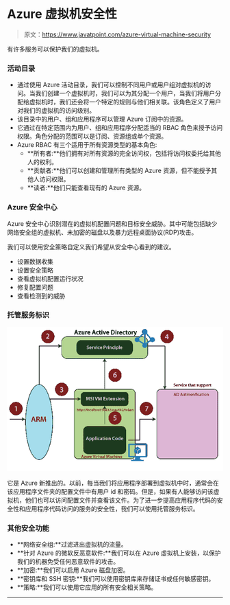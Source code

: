 # Azure 虚拟机安全性

> 原文：<https://www.javatpoint.com/azure-virtual-machine-security>

有许多服务可以保护我们的虚拟机。

### 活动目录

*   通过使用 Azure 活动目录，我们可以控制不同用户或用户组对虚拟机的访问。当我们创建一个虚拟机时，我们可以为其分配一个用户，当我们将用户分配给虚拟机时，我们还会将一个特定的规则与他们相关联。该角色定义了用户对我们的虚拟机的访问级别。
*   该目录中的用户、组和应用程序可以管理 Azure 订阅中的资源。
*   它通过在特定范围内为用户、组和应用程序分配适当的 RBAC 角色来授予访问权限。角色分配的范围可以是订阅、资源组或单个资源。
*   Azure RBAC 有三个适用于所有资源类型的基本角色:
    *   **所有者:**他们拥有对所有资源的完全访问权，包括将访问权委托给其他人的权利。
    *   **贡献者:**他们可以创建和管理所有类型的 Azure 资源，但不能授予其他人访问权限。
    *   **读者:**他们只能查看现有的 Azure 资源。

### Azure 安全中心

Azure 安全中心识别潜在的虚拟机配置问题和目标安全威胁。其中可能包括缺少网络安全组的虚拟机、未加密的磁盘以及暴力远程桌面协议(RDP)攻击。

我们可以使用安全策略自定义我们希望从安全中心看到的建议。

*   设置数据收集
*   设置安全策略
*   查看虚拟机配置运行状况
*   修复配置问题
*   查看检测到的威胁

### 托管服务标识

![Azure Virtual Machine Security](img/a6a1b9a785b4d0a918928fe97d309b16.png)

它是 Azure 新推出的。以前，每当我们将应用程序部署到虚拟机中时，通常会在该应用程序文件夹的配置文件中有用户 id 和密码。但是，如果有人能够访问该虚拟机，他们也可以访问配置文件并查看该文件。为了进一步提高应用程序代码的安全性和应用程序代码访问的服务的安全性，我们可以使用托管服务标识。

### 其他安全功能

*   **网络安全组:**过滤进出虚拟机的流量。
*   **针对 Azure 的微软反恶意软件:**我们可以在 Azure 虚拟机上安装，以保护我们的机器免受任何恶意软件的攻击。
*   **加密:**我们可以启用 Azure 磁盘加密。
*   **密钥库和 SSH 密钥:**我们可以使用密钥库来存储证书或任何敏感密钥。
*   **策略:**我们可以使用它应用的所有安全相关策略。

* * *